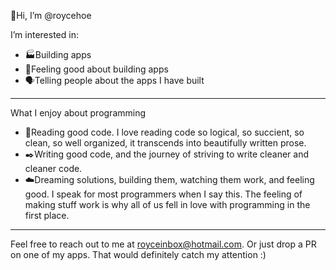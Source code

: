 👋Hi, I’m @roycehoe

I’m interested in:
 - 🏭Building apps 
 - 💖Feeling good about building apps
 - 🗣️Telling people about the apps I have built

---

What I enjoy about programming

 - 📖Reading good code. I love reading code so logical, so succient, so clean, so well organized, it transcends into beautifully written prose. 
 - ✒️Writing good code, and the journey of striving to write cleaner and cleaner code.
 - ☁️Dreaming solutions, building them, watching them work, and feeling good. I speak for most programmers when I say this. The feeling of making stuff work is why all of us fell in love with programming in the first place.

---

Feel free to reach out to me at royceinbox@hotmail.com. Or just drop a PR on one of my apps. That would definitely catch my attention :)

<!---
roycehoe/roycehoe is a ✨ special ✨ repository because its `README.md` (this file) appears on your GitHub profile.
You can click the Preview link to take a look at your changes.
--->
